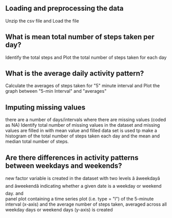 ## Loading and preprocessing the data
Unzip the csv file and 
Load the file


## What is mean total number of steps taken per day?
Identify the total steps and 
Plot the total number of steps taken for each day



## What is the average daily activity pattern?
Calculate the averages of steps taken for "5" minute interval and 
Plot the graph between "5-min Interval" and "averages"



## Imputing missing values

there are a number of days/intervals where there are missing values (coded as NA)
Identify total number of missing values in the dataset and 
missing values are filled in with mean value and 
filled data set is used tp make a histogram of the total number of steps taken each day and the mean and median total number of steps.


## Are there differences in activity patterns between weekdays and weekends?
new factor variable is created in the dataset with two levels â âweekdayâ and âweekendâ indicating whether a given date is a weekday or weekend day.  and  
panel plot containing a time series plot (i.e. type = "l") of the 5-minute interval (x-axis) and the average number of steps taken, averaged across all weekday days or weekend days (y-axis) is created
